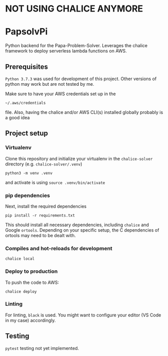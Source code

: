 # NOT USING CHALICE ANYMORE

# PapsolvPi

Python backend for the Papa-Problem-Solver.
Leverages the chalice framework to deploy serverless lambda functions on AWS.

## Prerequisites

`Python 3.7.3` was used for development of this project. Other versions of python may work but are not tested by me.

Make sure to have your AWS credentials set up in the

```
~/.aws/credentials
```

file. Also, having the chalice and/or AWS CLI(s) installed globally probably is a good idea

## Project setup

### Virtualenv

Clone this repository and initialize your virtualenv in the `chalice-solver` directory (e.g. `chalice-solver/.venv`)

```
python3 -m venv .venv
```

and activate is using `source .venv/bin/activate`

### pip dependencies

Next, install the required dependencies

```
pip install -r requirements.txt
```

This should install all necessary dependencies, including `chalice` and Google `ortools`. Depending on your specific setup, the C dependencies of ortools may need to be dealt with.

### Compiles and hot-reloads for development

```
chalice local
```

### Deploy to production

To push the code to AWS:

```
chalice deploy
```

### Linting

For linting, `black` is used. You might want to configure your editor (VS Code in my case) accordingly.

## Testing

`pytest` testing not yet implemented.
